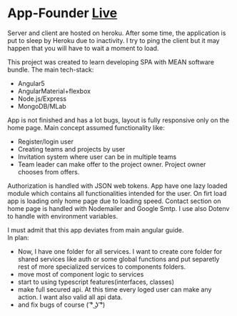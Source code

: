 # App-Founder [Live](https://app-founder.herokuapp.com)

Server and client are hosted on heroku. After some time, the application is put to sleep by Heroku due to inactivity. I try to ping the client but it may happen that you will have to wait a moment to load. 

This project was created to learn developing SPA with MEAN software bundle. 
The main tech-stack:
* Angular5
* AngularMaterial+flexbox
* Node.js/Express
* MongoDB/MLab

App is not finished and has a lot bugs, layout is fully responsive only on the home page. 
Main concept assumed functionality like:
* Register/login user
* Creating teams and projects by user
* Invitation system where user can be in multiple teams
* Team leader can make offer to the project owner. Project owner chooses from offers.

Authorization is handled with JSON web tokens. App have one lazy loaded module which contains all functionalities intended for the user. On firt load app is loading only home page due to loading speed. Contact section on home page is handled with Nodemailer and Google Smtp. I use also Dotenv to handle with environment variables.

I  must admit that this app deviates from main angular guide.   
In plan:
*  Now, I have one folder for all services. I want to create core folder for shared services like auth or some global functions and put separetly rest of more specialized services to components folders.
* move most of component logic to services
* start to using typescript features(interfaces, classes)
* make full secured api. At this time every loged user can make any action. I want also valid all api data.
* and fix bugs of course ( ͡° ͜ʖ ͡°)




